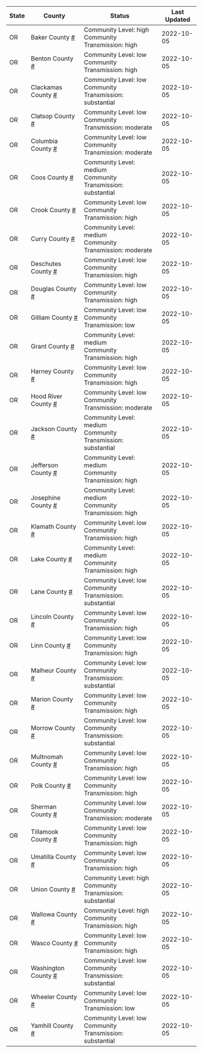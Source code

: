 State | County | Status | Last Updated
--- | --- | --- | --- 
OR | Baker County <a href="#baker_county">#</a> | <a name="baker_county"></a>Community Level: high<br/>Community Transmission: high | 2022-10-05
OR | Benton County <a href="#benton_county">#</a> | <a name="benton_county"></a>Community Level: low<br/>Community Transmission: high | 2022-10-05
OR | Clackamas County <a href="#clackamas_county">#</a> | <a name="clackamas_county"></a>Community Level: low<br/>Community Transmission: substantial | 2022-10-05
OR | Clatsop County <a href="#clatsop_county">#</a> | <a name="clatsop_county"></a>Community Level: low<br/>Community Transmission: moderate | 2022-10-05
OR | Columbia County <a href="#columbia_county">#</a> | <a name="columbia_county"></a>Community Level: low<br/>Community Transmission: moderate | 2022-10-05
OR | Coos County <a href="#coos_county">#</a> | <a name="coos_county"></a>Community Level: medium<br/>Community Transmission: substantial | 2022-10-05
OR | Crook County <a href="#crook_county">#</a> | <a name="crook_county"></a>Community Level: low<br/>Community Transmission: high | 2022-10-05
OR | Curry County <a href="#curry_county">#</a> | <a name="curry_county"></a>Community Level: medium<br/>Community Transmission: moderate | 2022-10-05
OR | Deschutes County <a href="#deschutes_county">#</a> | <a name="deschutes_county"></a>Community Level: low<br/>Community Transmission: high | 2022-10-05
OR | Douglas County <a href="#douglas_county">#</a> | <a name="douglas_county"></a>Community Level: low<br/>Community Transmission: high | 2022-10-05
OR | Gilliam County <a href="#gilliam_county">#</a> | <a name="gilliam_county"></a>Community Level: low<br/>Community Transmission: low | 2022-10-05
OR | Grant County <a href="#grant_county">#</a> | <a name="grant_county"></a>Community Level: medium<br/>Community Transmission: high | 2022-10-05
OR | Harney County <a href="#harney_county">#</a> | <a name="harney_county"></a>Community Level: low<br/>Community Transmission: high | 2022-10-05
OR | Hood River County <a href="#hood_river_county">#</a> | <a name="hood_river_county"></a>Community Level: low<br/>Community Transmission: moderate | 2022-10-05
OR | Jackson County <a href="#jackson_county">#</a> | <a name="jackson_county"></a>Community Level: medium<br/>Community Transmission: substantial | 2022-10-05
OR | Jefferson County <a href="#jefferson_county">#</a> | <a name="jefferson_county"></a>Community Level: medium<br/>Community Transmission: high | 2022-10-05
OR | Josephine County <a href="#josephine_county">#</a> | <a name="josephine_county"></a>Community Level: medium<br/>Community Transmission: high | 2022-10-05
OR | Klamath County <a href="#klamath_county">#</a> | <a name="klamath_county"></a>Community Level: low<br/>Community Transmission: high | 2022-10-05
OR | Lake County <a href="#lake_county">#</a> | <a name="lake_county"></a>Community Level: medium<br/>Community Transmission: high | 2022-10-05
OR | Lane County <a href="#lane_county">#</a> | <a name="lane_county"></a>Community Level: low<br/>Community Transmission: substantial | 2022-10-05
OR | Lincoln County <a href="#lincoln_county">#</a> | <a name="lincoln_county"></a>Community Level: low<br/>Community Transmission: high | 2022-10-05
OR | Linn County <a href="#linn_county">#</a> | <a name="linn_county"></a>Community Level: low<br/>Community Transmission: high | 2022-10-05
OR | Malheur County <a href="#malheur_county">#</a> | <a name="malheur_county"></a>Community Level: low<br/>Community Transmission: substantial | 2022-10-05
OR | Marion County <a href="#marion_county">#</a> | <a name="marion_county"></a>Community Level: low<br/>Community Transmission: high | 2022-10-05
OR | Morrow County <a href="#morrow_county">#</a> | <a name="morrow_county"></a>Community Level: low<br/>Community Transmission: substantial | 2022-10-05
OR | Multnomah County <a href="#multnomah_county">#</a> | <a name="multnomah_county"></a>Community Level: low<br/>Community Transmission: high | 2022-10-05
OR | Polk County <a href="#polk_county">#</a> | <a name="polk_county"></a>Community Level: low<br/>Community Transmission: high | 2022-10-05
OR | Sherman County <a href="#sherman_county">#</a> | <a name="sherman_county"></a>Community Level: low<br/>Community Transmission: moderate | 2022-10-05
OR | Tillamook County <a href="#tillamook_county">#</a> | <a name="tillamook_county"></a>Community Level: low<br/>Community Transmission: high | 2022-10-05
OR | Umatilla County <a href="#umatilla_county">#</a> | <a name="umatilla_county"></a>Community Level: low<br/>Community Transmission: high | 2022-10-05
OR | Union County <a href="#union_county">#</a> | <a name="union_county"></a>Community Level: high<br/>Community Transmission: substantial | 2022-10-05
OR | Wallowa County <a href="#wallowa_county">#</a> | <a name="wallowa_county"></a>Community Level: high<br/>Community Transmission: high | 2022-10-05
OR | Wasco County <a href="#wasco_county">#</a> | <a name="wasco_county"></a>Community Level: low<br/>Community Transmission: high | 2022-10-05
OR | Washington County <a href="#washington_county">#</a> | <a name="washington_county"></a>Community Level: low<br/>Community Transmission: substantial | 2022-10-05
OR | Wheeler County <a href="#wheeler_county">#</a> | <a name="wheeler_county"></a>Community Level: low<br/>Community Transmission: low | 2022-10-05
OR | Yamhill County <a href="#yamhill_county">#</a> | <a name="yamhill_county"></a>Community Level: low<br/>Community Transmission: substantial | 2022-10-05

